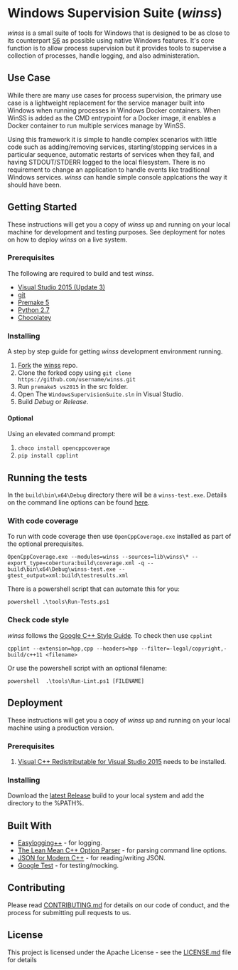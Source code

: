 # Windows Supervision Suite (*winss*)

*winss* is a small suite of tools for Windows that is designed to be as close to
its counterpart [S6](http://skarnet.org/software/s6/) as possible using native
Windows features. It's core function is to allow process supervision but it
provides tools to supervise a collection of processes, handle logging, and
also administeration.

## Use Case
While there are many use cases for process supervision, the primary use case is
a lightweight replacement for the service manager built into Windows when 
running processes in Windows Docker containers.  When WinSS is added as the CMD
entrypoint for a Docker image, it enables a Docker container to run multiple
services manage by WinSS.

Using this framework it is simple to handle complex scenarios with little code
such as adding/removing services, starting/stopping services in a particular
sequence, automatic restarts of services when they fail, and having 
STDOUT/STDERR logged to the local filesystem. There is no requirement to change
an application to handle events like traditional Windows services. *winss* can
handle simple console applcations the way it should have been.

## Getting Started

These instructions will get you a copy of *winss* up and running on your local
machine for development and testing purposes. See deployment for notes on
how to deploy *winss* on a live system.

### Prerequisites

The following are required to build and test *winss*.

* [Visual Studio 2015 (Update 3)](https://www.visualstudio.com/downloads/)
* [git](https://git-scm.com/download/win)
* [Premake 5](https://premake.github.io/download.html)
* [Python 2.7](https://www.python.org/downloads/)
* [Chocolatey](https://chocolatey.org/install)

### Installing

A step by step guide for getting *winss* development environment running.

1. [Fork](https://help.github.com/articles/fork-a-repo/) the
   [winss](https://github.com/Morgan-Stanley/winss) repo.
2. Clone the forked copy using `git clone https://github.com/username/winss.git`
3. Run `premake5 vs2015` in the src folder.
4. Open The `WindowsSupervisionSuite.sln` in Visual Studio.
5. Build *Debug* or *Release*.

#### Optional

Using an elevated command prompt:

1. `choco install opencppcoverage`
2. `pip install cpplint`

## Running the tests

In the `build\bin\x64\Debug` directory there will be a `winss-test.exe`.
Details on the command line options can be found [here](https://github.com/google/googletest/blob/master/googletest/docs/AdvancedGuide.md#running-test-programs-advanced-options).

### With code coverage

To run with code coverage then use `OpenCppCoverage.exe` installed as part of
the optional prerequisites.

```
OpenCppCoverage.exe --modules=winss --sources=lib\winss\* --export_type=cobertura:build\coverage.xml -q -- build\bin\x64\Debug\winss-test.exe --gtest_output=xml:build\testresults.xml
```

There is a powershell script that can automate this for you:

```
powershell .\tools\Run-Tests.ps1
```

### Check code style

*winss* follows the [Google C++ Style Guide](https://google.github.io/styleguide/cppguide.html).
To check then use `cpplint`

```
cpplint --extension=hpp,cpp --headers=hpp --filter=-legal/copyright,-build/c++11 <filename>
```

Or use the powershell script with an optional filename:

```
powershell  .\tools\Run-Lint.ps1 [FILENAME]
```

## Deployment

These instructions will get you a copy of *winss* up and running on your local
machine using a production version.

### Prerequisites

1. [Visual C++ Redistributable for Visual Studio 2015](https://www.microsoft.com/en-us/download/details.aspx?id=48145)
   needs to be installed.

### Installing

Download the [latest Release](https://github.com/Morgan-Stanley/winss/releases/latest)
build to your local system and add the directory to the %PATH%.

## Built With

* [Easylogging++](https://github.com/easylogging/easyloggingpp) - for logging.
* [The Lean Mean C++ Option Parser](http://optionparser.sourceforge.net/) -
  for parsing command line options.
* [JSON for Modern C++](https://github.com/nlohmann/json) - for reading/writing
  JSON.
* [Google Test](https://github.com/google/googletest) - for testing/mocking.

## Contributing

Please read [CONTRIBUTING.md](CONTRIBUTING.md) for details on our code of
conduct, and the process for submitting pull requests to us.

## License

This project is licensed under the Apache License - see the
[LICENSE.md](LICENSE.md) file for details
